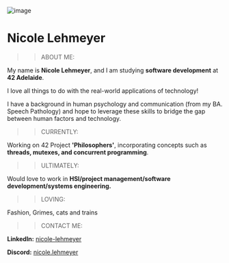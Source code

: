 ![image](./gitbanner.gif "IMAGE")

# Nicole Lehmeyer

>>ABOUT ME:

My name is **Nicole Lehmeyer**, and I am studying **software development** at **42 Adelaide**.

I love all things to do with the real-world applications of technology!

I have a background in human psychology and communication \(from my BA. Speech Pathology\) and hope to leverage these skills to bridge the gap between human factors and technology.

>>CURRENTLY:

Working on 42 Project **'Philosophers'**, incorporating concepts such as **threads, mutexes, and concurrent programming**.

>>ULTIMATELY:

Would love to work in **HSI/project management/software development/systems engineering.**

>>LOVING:

Fashion, Grimes, cats and trains

>>CONTACT ME:

**LinkedIn:** [nicole-lehmeyer](https://www.linkedin.com/in/nicole-lehmeyer/)

**Discord:**  [nicole.lehmeyer](https://discordapp.com/users/1107446949344448543/)
